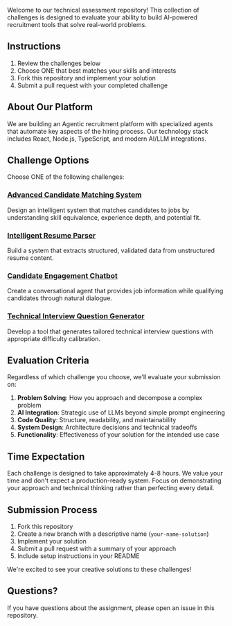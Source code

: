 Welcome to our technical assessment repository! This collection of challenges is designed to evaluate your ability to build AI-powered recruitment tools that solve real-world problems.

## Instructions

1. Review the challenges below
2. Choose ONE that best matches your skills and interests
3. Fork this repository and implement your solution
4. Submit a pull request with your completed challenge

## About Our Platform

We are building an Agentic recruitment platform with specialized agents that automate key aspects of the hiring process. Our technology stack includes React, Node.js, TypeScript, and modern AI/LLM integrations.

## Challenge Options

Choose ONE of the following challenges:

### [Advanced Candidate Matching System](./candidate-matcher.md)
Design an intelligent system that matches candidates to jobs by understanding skill equivalence, experience depth, and potential fit.

### [Intelligent Resume Parser](./resume-analyzer.md)
Build a system that extracts structured, validated data from unstructured resume content.

### [Candidate Engagement Chatbot](./candidate-engagement-bot.md)
Create a conversational agent that provides job information while qualifying candidates through natural dialogue.

### [Technical Interview Question Generator](./interview-generator.md)
Develop a tool that generates tailored technical interview questions with appropriate difficulty calibration.

## Evaluation Criteria

Regardless of which challenge you choose, we'll evaluate your submission on:

1. **Problem Solving**: How you approach and decompose a complex problem
2. **AI Integration**: Strategic use of LLMs beyond simple prompt engineering
3. **Code Quality**: Structure, readability, and maintainability
4. **System Design**: Architecture decisions and technical tradeoffs
5. **Functionality**: Effectiveness of your solution for the intended use case

## Time Expectation

Each challenge is designed to take approximately 4-8 hours. We value your time and don't expect a production-ready system. Focus on demonstrating your approach and technical thinking rather than perfecting every detail.

## Submission Process

1. Fork this repository
2. Create a new branch with a descriptive name (`your-name-solution`)
3. Implement your solution
4. Submit a pull request with a summary of your approach
5. Include setup instructions in your README

We're excited to see your creative solutions to these challenges!

## Questions?

If you have questions about the assignment, please open an issue in this repository.
